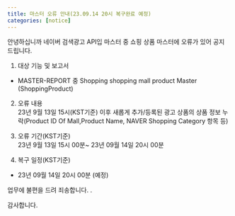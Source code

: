 ```yaml
---
title: 마스터 오류 안내(23.09.14 20시 복구완료 예정) 
categories: [notice]
---
```


안녕하십니까 네이버 검색광고 API입 마스터 중 쇼핑 상품 마스터에 오류가 있어 공지 드립니다.<br>

1. 대상 기능 및 보고서<br>
 - MASTER-REPORT 중 Shopping shopping mall product Master (ShoppingProduct)<br>

2. 오류 내용<br>
   23년 9월 13일 15시(KST기준) 이후 새롭게 추가/등록된 광고 상품의 
   상품 정보 누락(Product ID Of Mall,Product Name, NAVER Shopping Category 항목 등)<br>

3. 오류 기간(KST기준)<br>
   23년 9월 13일 15시 00분~ 23년 09월 14일 20시 00분
 
4. 복구 일정(KST기준)<br>
 - 23년 09월 14일 20시 00분 (예정)

업무에 불편을 드려 죄송합니다. .<br>

감사합니다. <br>
